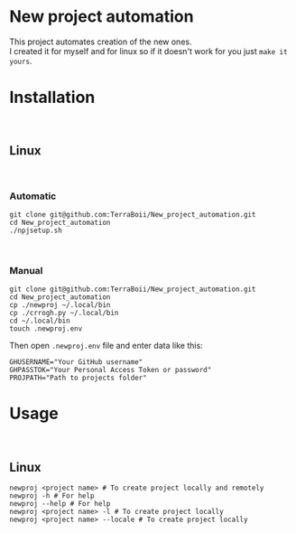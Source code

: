 # New project automation

This project automates creation of the new ones. \
I created it for myself and for linux so if it doesn't work for you just `make it yours`.

# Installation

<br>

## Linux

<br>

### Automatic

```shell
git clone git@github.com:TerraBoii/New_project_automation.git
cd New_project_automation
./npjsetup.sh
```

<br>

### Manual

```shell
git clone git@github.com:TerraBoii/New_project_automation.git
cd New_project_automation
cp ./newproj ~/.local/bin
cp ./crrogh.py ~/.local/bin
cd ~/.local/bin
touch .newproj.env
```
Then open `.newproj.env` file and enter data like this:
```
GHUSERNAME="Your GitHub username"
GHPASSTOK="Your Personal Access Token or password"
PROJPATH="Path to projects folder"
```

# Usage

<br>

## Linux
```shell
newproj <project name> # To create project locally and remotely
newproj -h # For help
newproj --help # For help
newproj <project name> -l # To create project locally
newproj <project name> --locale # To create project locally
```